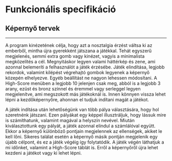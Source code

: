 Funkcionális specifikáció
=========================

## Képernyő tervek
------------------------------
A program kinézetének célja, hogy azt a nosztalgia érzést váltsa ki az emberből, mintha újra gyerekként játszana a játékkal. Tehát egyszerű megjelenés, semmi extra gomb vagy kinézet, vagyis a minimalista megközelítés a cél. Megnyitáskor legyen valami háttérkép és zene, ami azonnal belemeríti a felhasználót a játék érzésébe. Játék elindítása, legjobb rekordok, valamint kilépést végrehajtó gombok legyenek a képernyő közepén elhelyezve. Egyéb beállítást ne nagyon lehessen módosítani. A High-Score menüben a legjobb 10 jelenjen csak meg, abból is a legjobb 3 arany, ezüst és bronz színnel és éremmel vagy serleggel legyen megjelenítve, ami megszokott más játékoknál is. Innen könnyen vissza lehet lépni a kezdőképernyőre, ahonnan el tudjuk indítani magát a játékot. 

A játék indítása után lehetőségünk van több pálya választására, hogy hol szeretnénk játszani. Ezen pályákat egy képpel illusztráljuk, hogy lássuk mire is számíthatunk, valamint magával a helyszín nevével. Miután kiválasztottunk egy pályát, a játék azonnal elindul a számlálóval együtt. Ekkor a képernyő különböző pontjain megjelennek az ellenségek, akiket le kell lőni. Sikeres találat esetén a képernyő másik pontján megjelenik egy újabb célpont, és ez a játék végéig így folytatódik. A játék végén láthatjuk a mi időnket, valamint a High-Score táblát is. Erről a képernyőről újra lehet kezdeni a játékot vagy ki lehet lépni.
